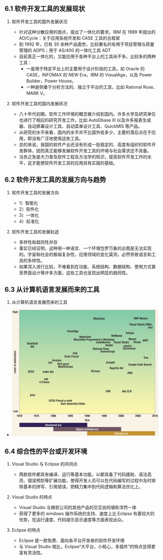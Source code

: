 ## 6.1 软件开发工具的发展现状

1. 软件开发工具的国外发展状况

   - 针对这种分散应用的弱点，提出了一体化的要求。IBM 在 1989 年提出的 AD/Cycle：关于应用系统开发和 CASE 工具的总框架
   - 到 1992 年，已有 30 余种产品面世，比较著名的有用于项目管理与质量管理的 ADPS；用于 AS/400 的一体化工具 ADT
   - 目前真正一体化的，又能应用于各种平台上的工具尚不多。比较多的两种工具：
     - 一是用于特定平台上的主要用于设计阶段的工具，如 Oracle 的 CASE，INFOMAX 的 NEW Era，IBM 的 VisualAge，以及 Power Builder，Power House。
     - 一种是侧重于分析方法的、独立于平台的工具，比如 Rational Rose、MARK V。

2. 软件开发工具的国内发展状况
   - 八十年代初期，软件工作环境的概念被介绍到国内。许多大学及研究单位也进行了相应的研究开发工作，比如 AutoDbase III 以及许多报表生成器、自动屏幕设计工具、自动菜单设计工具、QuickMIS 等产品。
   - 从研究的水平来看，国内的水平并不比国外低多少，主要的落后点在于应用，即没有广泛地使用这些工具。
   - 总的来说，我国的软件产业还没有形成一批稳定的、高度有组织的软件开发群体，因而真正能够发展软件开发工具的环境与社会需求还不具备。
   - 当务之急是大力普及软件工程及方法学的知识，提高软件开发工作的水平，这才能使软件开发工具的应用具有实践的基础。

## 6.2 软件开发工具的发展方向与趋势

1. 软件开发工具的发展方向

   - 1）智能化
   - 2）软件化
   - 3）一体化
   - 4）标准化

2. 软件开发工具的发展轨迹
   - 多样性和趋同性并存
   - 事实已经证明，这种用一种语言、一个环境包罗万象的企图是无法实现的。宇宙和社会的极端复杂性，应用领域的变化莫测，必然导致语言和工具的多样性。
   - 如果深入进行比较，不难看到在功能、系统结构、数据结构、使用方式甚至界面设计等许多方面，这些工具也呈现出明显的趋同性。

## 6.3 从计算机语言发展而来的工具

1. 从计算机语言发展而来的工具

- ![image](./assets/img-1.png)

## 6.4 综合性的平台或开发环境

1. Visual Studio 与 Eclipse 的共同点

   - 两款软件都具有编译、运行等基本功能，以都具备了代码援助、语法高亮、错误预防等扩展功能，使得开发人员可以在代码编写的过程中及时排除基本的拼写、引用错误，把精力集中到代码逻辑和算法优化上。

2. Visual Studio 的特点

   - Visual Studio 与微软公司的其他产品的交互协同堪称浑然一体
   - 获得了更多的 windows 操作系统的支持、速度上比 Eclipse 有着较大的优势，在运行速度、代码提示显示速度等方面表现出众。

3. Eclipse 的特点
   - Eclipse 是一款免费、面向各平台开发者的软件开发环境
   - 与 Visual Studio 相比，Eclipse“大平台，小核心，多插件”的特点显得更富有灵活性。
